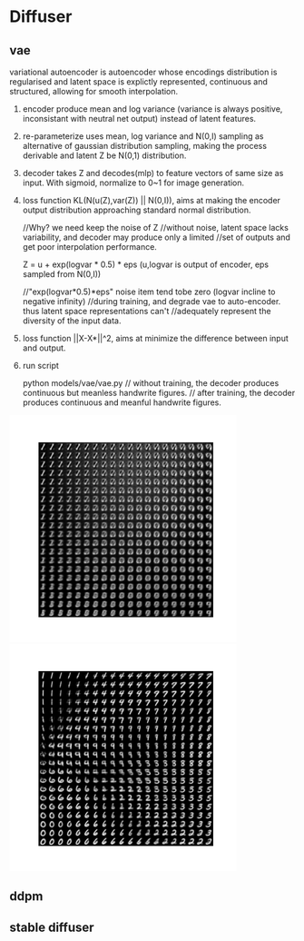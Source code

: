 
# Diffuser
## vae
variational autoencoder is autoencoder whose encodings distribution is regularised and latent 
space is explictly represented, continuous and structured, allowing for smooth interpolation. 
1) encoder produce mean and log variance (variance is always positive, inconsistant with 
   neutral net output) instead of latent features.
2) re-parameterize uses mean, log variance and N(0,I) sampling as alternative of gaussian 
   distribution sampling, making the process derivable and latent Z be N(0,1) distribution.
3) decoder takes Z and decodes(mlp) to feature vectors of same size as input. With sigmoid,
   normalize to 0~1 for image generation.
4) loss function KL(N(u(Z),var(Z)) || N(0,I)), aims at making the encoder output distribution 
   approaching standard normal distribution. 

      //Why? we need keep the noise of Z 
      //without noise, latent space lacks variability, and decoder may produce only a limited 
      //set of outputs and get poor interpolation performance.

      Z = u + exp(logvar * 0.5) * eps 
      (u,logvar is output of encoder, eps sampled from N(0,I))

      //"exp(logvar*0.5)*eps" noise item tend tobe zero (logvar incline to negative infinity) 
      //during training, and degrade vae to auto-encoder. thus latent space representations can't 
      //adequately represent the diversity of the input data.

5) loss function ||X-X*||^2, aims at minimize the difference between input and output.

6) run script

      python models/vae/vae.py
      // without training, the decoder produces continuous but meanless handwrite figures.
      // after training, the decoder produces continuous and meanful handwrite figures.

<img src="../assets/vae_chaos.png" width="400" />
<img src="../assets/vae_trained.png" width="400" /> 


## ddpm

## stable diffuser
